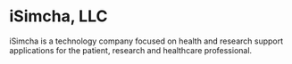 # iSimcha, LLC

iSimcha is a technology company focused on health and research support
applications for the patient, research and healthcare professional.
